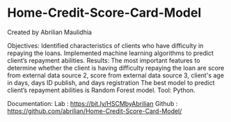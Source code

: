 # Home-Credit-Score-Card-Model
Created by Abrilian Maulidhia

Objectives:
Identified characteristics of clients who have difficulty in repaying the loans.
Implemented machine learning algorithms to predict client’s repayment abilities.
Results:
The most important features to determine whether the client is having difficulty repaying the loan are score from external data source 2, score from external data source 3, client's age in days, days ID publish, and days registration
The best model to predict client’s repayment abilities is Random Forest model.
Tool: Python.

Documentation:
Lab : https://bit.ly/HSCMbyAbrilian
Github : https://github.com/abrilian/Home-Credit-Score-Card-Model/

